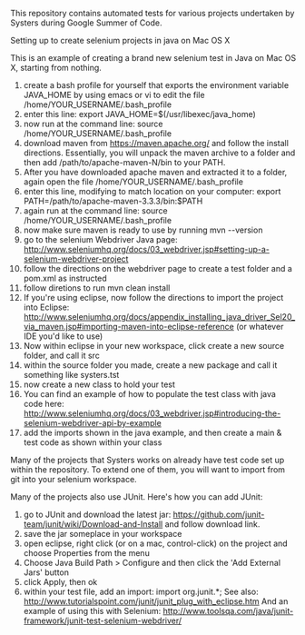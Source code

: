 This repository contains automated tests for various projects undertaken by Systers during Google Summer of Code.

Setting up to create selenium projects in java on Mac OS X

This is an example of creating a brand new selenium test in Java on Mac OS X, starting from nothing.

1. create a bash profile for yourself that exports the environment variable JAVA_HOME by using emacs or vi to edit the file /home/YOUR_USERNAME/.bash_profile
2. enter this line: export JAVA_HOME=$(/usr/libexec/java_home)
3. now run at the command line: source /home/YOUR_USERNAME/.bash_profile
4. download maven from https://maven.apache.org/ and follow the install directions. Essentially, you will unpack the maven archive to a folder and then add /path/to/apache-maven-N/bin to your PATH.
5. After you have downloaded apache maven and extracted it to a folder, again open the file /home/YOUR_USERNAME/.bash_profile
6. enter this line, modifying to match location on your computer: export PATH=/path/to/apache-maven-3.3.3/bin:$PATH
7. again run at the command line: source /home/YOUR_USERNAME/.bash_profile
8. now make sure maven is ready to use by running mvn --version
9.  go to the selenium Webdriver Java page: http://www.seleniumhq.org/docs/03_webdriver.jsp#setting-up-a-selenium-webdriver-project
10.  follow the directions on the webdriver page to create a test folder and a pom.xml as instructed
11.  follow diretions to run mvn clean install
12.  If you're using eclipse, now follow the directions to import the project into Eclipse: http://www.seleniumhq.org/docs/appendix_installing_java_driver_Sel20_via_maven.jsp#importing-maven-into-eclipse-reference  (or whatever IDE you'd like to use)
13.  Now within eclipse in your new workspace, click create a new source folder, and call it src
14.  within the source folder you made, create a new package and call it something like systers.tst
15.  now create a new class to hold your test
16.  You can find an example of how to populate the test class with java code here:  http://www.seleniumhq.org/docs/03_webdriver.jsp#introducing-the-selenium-webdriver-api-by-example
17.  add the imports shown in the java example, and then create a main & test code as shown within your class


Many of the projects that Systers works on already have test code set up within the repository.  To extend one of them, you will want to import from git into your selenium workspace.


Many of the projects also use JUnit.  Here's how you can add JUnit:

1. go to JUnit and download the latest jar:  https://github.com/junit-team/junit/wiki/Download-and-Install and follow download link.
2. save the jar someplace in your workspace
3. open eclipse, right click (or on a mac, control-click) on the project and choose Properties from the menu
4. Choose Java Build Path > Configure and then click the 'Add External Jars' button
5. click Apply, then ok
6. within your test file, add an import:  import org.junit.*;
See also: http://www.tutorialspoint.com/junit/junit_plug_with_eclipse.htm
And an example of using this with Selenium: http://www.toolsqa.com/java/junit-framework/junit-test-selenium-webdriver/
